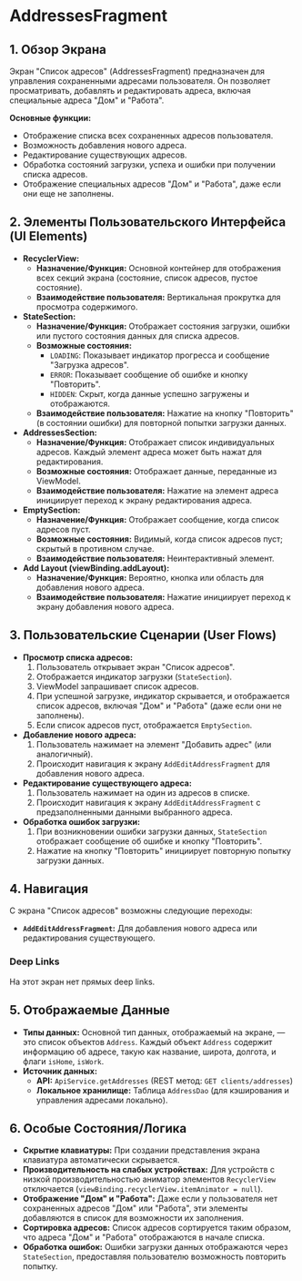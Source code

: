 # AddressesFragment

## 1. Обзор Экрана

Экран "Список адресов" (AddressesFragment) предназначен для управления сохраненными адресами пользователя. Он позволяет просматривать, добавлять и редактировать адреса, включая специальные адреса "Дом" и "Работа".

**Основные функции:**
*   Отображение списка всех сохраненных адресов пользователя.
*   Возможность добавления нового адреса.
*   Редактирование существующих адресов.
*   Обработка состояний загрузки, успеха и ошибки при получении списка адресов.
*   Отображение специальных адресов "Дом" и "Работа", даже если они еще не заполнены.

## 2. Элементы Пользовательского Интерфейса (UI Elements)

*   **RecyclerView:**
    *   **Назначение/Функция:** Основной контейнер для отображения всех секций экрана (состояние, список адресов, пустое состояние).
    *   **Взаимодействие пользователя:** Вертикальная прокрутка для просмотра содержимого.
*   **StateSection:**
    *   **Назначение/Функция:** Отображает состояния загрузки, ошибки или пустого состояния данных для списка адресов.
    *   **Возможные состояния:**
        *   `LOADING`: Показывает индикатор прогресса и сообщение "Загрузка адресов".
        *   `ERROR`: Показывает сообщение об ошибке и кнопку "Повторить".
        *   `HIDDEN`: Скрыт, когда данные успешно загружены и отображаются.
    *   **Взаимодействие пользователя:** Нажатие на кнопку "Повторить" (в состоянии ошибки) для повторной попытки загрузки данных.
*   **AddressesSection:**
    *   **Назначение/Функция:** Отображает список индивидуальных адресов. Каждый элемент адреса может быть нажат для редактирования.
    *   **Возможные состояния:** Отображает данные, переданные из ViewModel.
    *   **Взаимодействие пользователя:** Нажатие на элемент адреса инициирует переход к экрану редактирования адреса.
*   **EmptySection:**
    *   **Назначение/Функция:** Отображает сообщение, когда список адресов пуст.
    *   **Возможные состояния:** Видимый, когда список адресов пуст; скрытый в противном случае.
    *   **Взаимодействие пользователя:** Неинтерактивный элемент.
*   **Add Layout (viewBinding.addLayout):**
    *   **Назначение/Функция:** Вероятно, кнопка или область для добавления нового адреса.
    *   **Взаимодействие пользователя:** Нажатие инициирует переход к экрану добавления нового адреса.

## 3. Пользовательские Сценарии (User Flows)

*   **Просмотр списка адресов:**
    1.  Пользователь открывает экран "Список адресов".
    2.  Отображается индикатор загрузки (`StateSection`).
    3.  ViewModel запрашивает список адресов.
    4.  При успешной загрузке, индикатор скрывается, и отображается список адресов, включая "Дом" и "Работа" (даже если они не заполнены).
    5.  Если список адресов пуст, отображается `EmptySection`.
*   **Добавление нового адреса:**
    1.  Пользователь нажимает на элемент "Добавить адрес" (или аналогичный).
    2.  Происходит навигация к экрану `AddEditAddressFragment` для добавления нового адреса.
*   **Редактирование существующего адреса:**
    1.  Пользователь нажимает на один из адресов в списке.
    2.  Происходит навигация к экрану `AddEditAddressFragment` с предзаполненными данными выбранного адреса.
*   **Обработка ошибок загрузки:**
    1.  При возникновении ошибки загрузки данных, `StateSection` отображает сообщение об ошибке и кнопку "Повторить".
    2.  Нажатие на кнопку "Повторить" инициирует повторную попытку загрузки данных.

## 4. Навигация

С экрана "Список адресов" возможны следующие переходы:

*   **`AddEditAddressFragment`:** Для добавления нового адреса или редактирования существующего.

### Deep Links

На этот экран нет прямых deep links.

## 5. Отображаемые Данные

*   **Типы данных:** Основной тип данных, отображаемый на экране, — это список объектов `Address`. Каждый объект `Address` содержит информацию об адресе, такую как название, широта, долгота, и флаги `isHome`, `isWork`.
*   **Источник данных:**
    *   **API:** `ApiService.getAddresses` (REST метод: `GET clients/addresses`)
    *   **Локальное хранилище:** Таблица `AddressDao` (для кэширования и управления адресами локально).

## 6. Особые Состояния/Логика

*   **Скрытие клавиатуры:** При создании представления экрана клавиатура автоматически скрывается.
*   **Производительность на слабых устройствах:** Для устройств с низкой производительностью аниматор элементов `RecyclerView` отключается (`viewBinding.recyclerView.itemAnimator = null`).
*   **Отображение "Дом" и "Работа":** Даже если у пользователя нет сохраненных адресов "Дом" или "Работа", эти элементы добавляются в список для возможности их заполнения.
*   **Сортировка адресов:** Список адресов сортируется таким образом, что адреса "Дом" и "Работа" отображаются в начале списка.
*   **Обработка ошибок:** Ошибки загрузки данных отображаются через `StateSection`, предоставляя пользователю возможность повторить попытку.